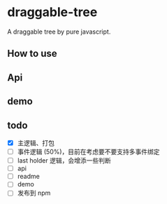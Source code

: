 # draggable-tree
A draggable tree by pure javascript.

## How to use


## Api


## demo

## todo
- [x] 主逻辑、打包
- [ ] 事件逻辑 (50%)，目前在考虑要不要支持多事件绑定
- [ ] last holder 逻辑，会增添一些判断
- [ ] api
- [ ] readme
- [ ] demo
- [ ] 发布到 npm